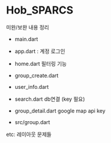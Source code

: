 # Hob_SPARCS
미완/보완 내용 정리

- main.dart
- app.dart
: 계정 로그인 

- home.dart
필터링 기능

- group_create.dart
- user_info.dart
- search.dart
db연결 (key 필요)

- group_detail.dart
google map api key

- src/group.dart


etc: 레이아웃 문제들